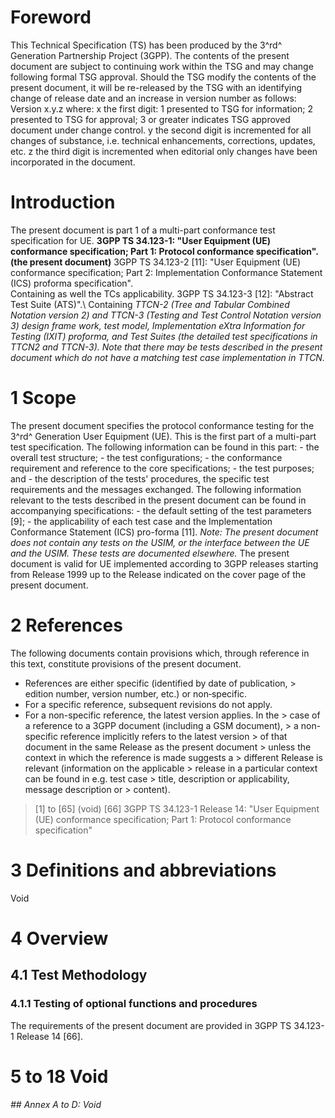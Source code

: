 # Foreword
This Technical Specification (TS) has been produced by the 3^rd^ Generation
Partnership Project (3GPP).
The contents of the present document are subject to continuing work within the
TSG and may change following formal TSG approval. Should the TSG modify the
contents of the present document, it will be re-released by the TSG with an
identifying change of release date and an increase in version number as
follows:
Version x.y.z
where:
x the first digit:
1 presented to TSG for information;
2 presented to TSG for approval;
3 or greater indicates TSG approved document under change control.
y the second digit is incremented for all changes of substance, i.e. technical
enhancements, corrections, updates, etc.
z the third digit is incremented when editorial only changes have been
incorporated in the document.
# Introduction
The present document is part 1 of a multi-part conformance test specification
for UE.
**3GPP TS 34.123-1: \"User Equipment (UE) conformance specification; Part 1:
Protocol conformance specification\". (the present document)**
3GPP TS 34.123-2 [11]: \"User Equipment (UE) conformance specification; Part
2: Implementation Conformance Statement (ICS) proforma specification\".\
Containing as well the TCs applicability.
3GPP TS 34.123-3 [12]: \"Abstract Test Suite (ATS)\".\ Containing _TTCN-2
(Tree and Tabular Combined Notation version 2) and TTCN-3 (Testing and Test
Control Notation version 3) design frame work, test model, Implementation
eXtra Information for Testing (IXIT) proforma, and Test Suites (the detailed
test specifications in TTCN2 and TTCN-3). Note that there may be tests
described in the present document which do not have a matching test case
implementation in TTCN._
# 1 Scope
The present document specifies the protocol conformance testing for the 3^rd^
Generation User Equipment (UE).
This is the first part of a multi-part test specification. The following
information can be found in this part:
\- the overall test structure;
\- the test configurations;
\- the conformance requirement and reference to the core specifications;
\- the test purposes; and
\- the description of the tests' procedures, the specific test requirements
and the messages exchanged.
The following information relevant to the tests described in the present
document can be found in accompanying specifications:
\- the default setting of the test parameters [9];
\- the applicability of each test case and the Implementation Conformance
Statement (ICS) pro-forma [11].
_Note: The present document does not contain any tests on the USIM, or the
interface between the UE and the USIM. These tests are documented elsewhere._
The present document is valid for UE implemented according to 3GPP releases
starting from Release 1999 up to the Release indicated on the cover page of
the present document.
# 2 References
The following documents contain provisions which, through reference in this
text, constitute provisions of the present document.
  * References are either specific (identified by date of publication, > edition number, version number, etc.) or non‑specific.
  * For a specific reference, subsequent revisions do not apply.
  * For a non-specific reference, the latest version applies. In the > case of a reference to a 3GPP document (including a GSM document), > a non-specific reference implicitly refers to the latest version > of that document in the same Release as the present document > unless the context in which the reference is made suggests a > different Release is relevant (information on the applicable > release in a particular context can be found in e.g. test case > title, description or applicability, message description or > content).
> [1] to [65] (void)
[66] 3GPP TS 34.123-1 Release 14: \"User Equipment (UE) conformance
specification; Part 1: Protocol conformance specification\"
# 3 Definitions and abbreviations
Void
# 4 Overview
## 4.1 Test Methodology
### 4.1.1 Testing of optional functions and procedures
The requirements of the present document are provided in 3GPP TS 34.123-1
Release 14 [66].
# 5 to 18 Void
###### ## Annex A to D: Void
#